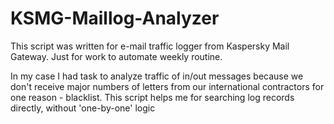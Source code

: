 # KSMG-Maillog-Analyzer
This script was written for e-mail traffic logger from Kaspersky Mail Gateway. Just for work to automate weekly routine.

In my case I had task to analyze traffic of in/out messages because we don't receive major numbers of letters from our international contractors 
for one reason - blacklist.
This script helps me for searching log records directly, without 'one-by-one' logic 
